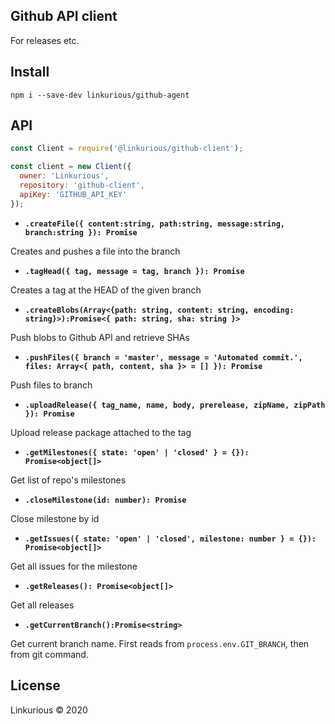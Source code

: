 ## Github API client

For releases etc.

## Install

```
npm i --save-dev linkurious/github-agent
```

## API

```js
const Client = require('@linkurious/github-client');

const client = new Client({
  owner: 'Linkurious',
  repository: 'github-client',
  apiKey: 'GITHUB_API_KEY'
});
```

* **`.createFile({ content:string, path:string, message:string, branch:string }): Promise`**

Creates and pushes a file into the branch

* **`.tagHead({ tag, message = tag, branch }): Promise`**

Creates a tag at the HEAD of the given branch

* **`.createBlobs(Array<{path: string, content: string, encoding: string}>):Promise<{ path: string, sha: string }>`**

Push blobs to Github API and retrieve SHAs

* **`.pushFiles({ branch = 'master', message = 'Automated commit.', files: Array<{ path, content, sha }> = [] }): Promise`**

Push files to branch

* **`.uploadRelease({ tag_name, name, body, prerelease, zipName, zipPath }): Promise`**

Upload release package attached to the tag

* **`.getMilestones({ state: 'open' | 'closed' } = {}): Promise<object[]>`**

Get list of repo's milestones

* **`.closeMilestone(id: number): Promise`**

Close milestone by id

* **`.getIssues({ state: 'open' | 'closed', milestone: number } = {}): Promise<object[]>`**

Get all issues for the milestone

* **`.getReleases(): Promise<object[]>`**

Get all releases

* **`.getCurrentBranch():Promise<string>`**

Get current branch name. First reads from `process.env.GIT_BRANCH`, then from git command.


## License

Linkurious &copy; 2020

